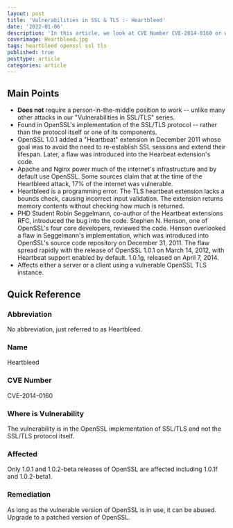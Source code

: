 ```yaml
---
layout: post
title: 'Vulnerabilities in SSL & TLS :- Heartbleed'
date: '2022-01-06'
description: 'In this article, we look at CVE Number CVE-2014-0160 or what is commonly referred to as the Heartbleed vulnerability; a buffer overflow in the Heartbeat extension of OpenSSL. A malicious client could send a specially crafted packet to disclose a limited portion of the server or computers memory per request from a connected client or server. The disclosed portions of memory could include sensitive information, such as private keys, names, usernames, passwords and/or any other data on the system.'
coverimage: Heartbleed.jpg
tags: heartbleed openssl ssl tls
published: true
posttype: article
categories: article
---
```

## Main Points

- **Does not** require a person-in-the-middle position to work -- unlike many other attacks in our "Vulnerabilities in SSL/TLS" series.
- Found in OpenSSL's implementation of the SSL/TLS protocol -- rather than the protocol itself or one of its components.
- OpenSSL 1.0.1 added a "Heartbeat" extension in December 2011 whose goal was to avoid the need to re-establish SSL sessions and extend their lifespan. Later, a flaw was introduced into the Hearbeat extension's code.
- Apache and Nginx power much of the internet's infrastructure and by default use OpenSSL. Some sources claim that at the time of the Heartbleed attack, 17% of the internet was vulnerable.
- Heartbleed is a programming error. The TLS heartbeat extension lacks a bounds check, causing incorrect input validation. The extension returns memory contents without checking how much is returned.
- PHD Student Robin Seggelmann, co-author of the Heartbeat extensions RFC, introduced the bug into the code. Stephen N. Henson, one of OpenSSL's four core developers, reviewed the code. Henson overlooked a flaw in Seggelmann's implementation, which was introduced into OpenSSL's source code repository on December 31, 2011. The flaw spread rapidly with the release of OpenSSL 1.0.1 on March 14, 2012, with Heartbeat support enabled by default. 1.0.1g, released on April 7, 2014.
- Affects either a server or a client using a vulnerable OpenSSL TLS instance.

## Quick Reference

### Abbreviation

No abbreviation, just referred to as Heartbleed. 

### Name

Heartbleed

### CVE Number

CVE-2014-0160

### Where is Vulnerability

The vulnerability is in the OpenSSL implementation of SSL/TLS and not the SSL/TLS protocol itself.  

### Affected

Only 1.0.1 and 1.0.2-beta releases of OpenSSL are affected including 1.0.1f and 1.0.2-beta1.

### Remediation

As long as the vulnerable version of OpenSSL is in use, it can be abused. Upgrade to a patched version of OpenSSL.